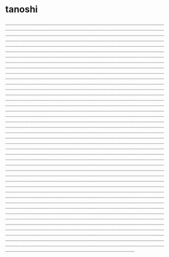 # tanoshi
.............................................................................................................................................................................................................................................................................................................................................................................................................................................................................................................................................................................................................................................................................................................................................................................................................................................................................................................................................................................................................................................................................................................................................................................................................................................................................................................................................................................................................................................................................................................................................................................................................................................................................................................................................................................................................................................................................................................................................................................................................................................................................................................................................................................................................................................................................................................................................................................................................................................................................................................................................................................................................................................................................................................................................................................................................................................................................................................................................................................................................................................................................................................................................................................................................................................................................................................................................................................................................................................................................................................................................................................................................................................................................................................................................................................................................................................................................................................................................................................................................................................................................................................................................................................................................................................................................................................................................................................................................................................................................................................................................................................................................................................................................................................................................................................................................................................................................................................................................................................................................................................................................................................................................................................................................................................................................................................................................................................................................................................................................................................................
